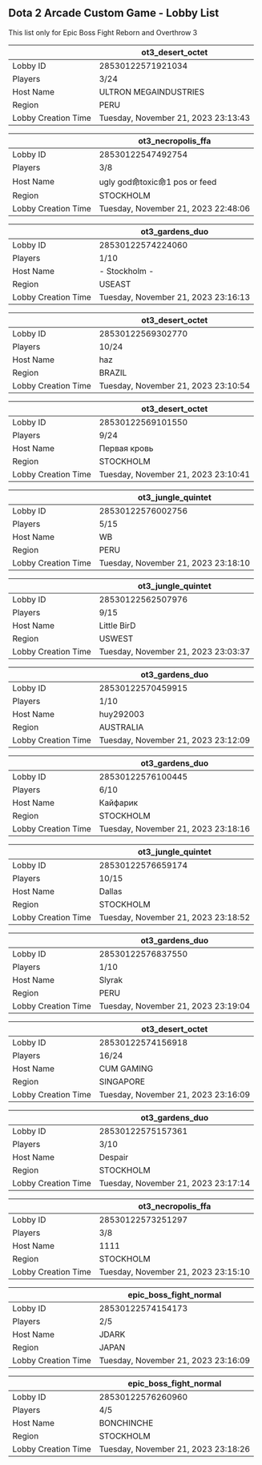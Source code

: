 ## Dota 2 Arcade Custom Game - Lobby List

This list only for Epic Boss Fight Reborn and Overthrow 3

|  | ot3_desert_octet |
| ------ | ------ |
| Lobby ID | 28530122571921034 |
| Players | 3/24 |
| Host Name | ULTRON MEGAINDUSTRIES |
| Region | PERU |
| Lobby Creation Time | Tuesday, November 21, 2023 23:13:43 |


|  | ot3_necropolis_ffa |
| ------ | ------ |
| Lobby ID | 28530122547492754 |
| Players | 3/8 |
| Host Name | ugly god命toxic命1 pos or feed |
| Region | STOCKHOLM |
| Lobby Creation Time | Tuesday, November 21, 2023 22:48:06 |


|  | ot3_gardens_duo |
| ------ | ------ |
| Lobby ID | 28530122574224060 |
| Players | 1/10 |
| Host Name | - Stockholm - |
| Region | USEAST |
| Lobby Creation Time | Tuesday, November 21, 2023 23:16:13 |


|  | ot3_desert_octet |
| ------ | ------ |
| Lobby ID | 28530122569302770 |
| Players | 10/24 |
| Host Name | haz |
| Region | BRAZIL |
| Lobby Creation Time | Tuesday, November 21, 2023 23:10:54 |


|  | ot3_desert_octet |
| ------ | ------ |
| Lobby ID | 28530122569101550 |
| Players | 9/24 |
| Host Name | Первая кровь |
| Region | STOCKHOLM |
| Lobby Creation Time | Tuesday, November 21, 2023 23:10:41 |


|  | ot3_jungle_quintet |
| ------ | ------ |
| Lobby ID | 28530122576002756 |
| Players | 5/15 |
| Host Name | WB |
| Region | PERU |
| Lobby Creation Time | Tuesday, November 21, 2023 23:18:10 |


|  | ot3_jungle_quintet |
| ------ | ------ |
| Lobby ID | 28530122562507976 |
| Players | 9/15 |
| Host Name | Little BirD |
| Region | USWEST |
| Lobby Creation Time | Tuesday, November 21, 2023 23:03:37 |


|  | ot3_gardens_duo |
| ------ | ------ |
| Lobby ID | 28530122570459915 |
| Players | 1/10 |
| Host Name | huy292003 |
| Region | AUSTRALIA |
| Lobby Creation Time | Tuesday, November 21, 2023 23:12:09 |


|  | ot3_gardens_duo |
| ------ | ------ |
| Lobby ID | 28530122576100445 |
| Players | 6/10 |
| Host Name | Кайфарик |
| Region | STOCKHOLM |
| Lobby Creation Time | Tuesday, November 21, 2023 23:18:16 |


|  | ot3_jungle_quintet |
| ------ | ------ |
| Lobby ID | 28530122576659174 |
| Players | 10/15 |
| Host Name | Dallas |
| Region | STOCKHOLM |
| Lobby Creation Time | Tuesday, November 21, 2023 23:18:52 |


|  | ot3_gardens_duo |
| ------ | ------ |
| Lobby ID | 28530122576837550 |
| Players | 1/10 |
| Host Name | Slyrak |
| Region | PERU |
| Lobby Creation Time | Tuesday, November 21, 2023 23:19:04 |


|  | ot3_desert_octet |
| ------ | ------ |
| Lobby ID | 28530122574156918 |
| Players | 16/24 |
| Host Name | CUM GAMING |
| Region | SINGAPORE |
| Lobby Creation Time | Tuesday, November 21, 2023 23:16:09 |


|  | ot3_gardens_duo |
| ------ | ------ |
| Lobby ID | 28530122575157361 |
| Players | 3/10 |
| Host Name | Despair |
| Region | STOCKHOLM |
| Lobby Creation Time | Tuesday, November 21, 2023 23:17:14 |


|  | ot3_necropolis_ffa |
| ------ | ------ |
| Lobby ID | 28530122573251297 |
| Players | 3/8 |
| Host Name | 1111 |
| Region | STOCKHOLM |
| Lobby Creation Time | Tuesday, November 21, 2023 23:15:10 |


|  | epic_boss_fight_normal |
| ------ | ------ |
| Lobby ID | 28530122574154173 |
| Players | 2/5 |
| Host Name | JDARK |
| Region | JAPAN |
| Lobby Creation Time | Tuesday, November 21, 2023 23:16:09 |


|  | epic_boss_fight_normal |
| ------ | ------ |
| Lobby ID | 28530122576260960 |
| Players | 4/5 |
| Host Name | BONCHINCHE |
| Region | STOCKHOLM |
| Lobby Creation Time | Tuesday, November 21, 2023 23:18:26 |


